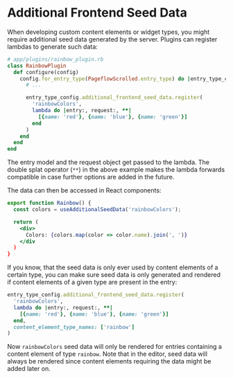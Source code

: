 # Additional Frontend Seed Data

When developing custom content elements or widget types, you might
require additional seed data generated by the server. Plugins can
register lambdas to generate such data:

``` ruby
# app/plugins/rainbow_plugin.rb
class RainbowPlugin
  def configure(config)
    config.for_entry_type(PageflowScrolled.entry_type) do |entry_type_config|
      # ...

      entry_type_config.additional_frontend_seed_data.register(
        'rainbowColors',
        lambda do |entry:, request:, **|
          [{name: 'red'}, {name: 'blue'}, {name: 'green'}]
        end
      )
    end
  end
end
```

The entry model and the request object get passed to the lambda. The
double splat operator (`**`) in the above example makes the lambda
forwards compatible in case further options are added in the future.

The data can then be accessed in React components:

``` jsx
export function Rainbow() {
  const colors = useAdditionalSeedData('rainbowColors');

  return (
    <div>
      Colors: {colors.map(color => color.name).join(', ')}
    </div
  )
}
```

If you know, that the seed data is only ever used by content elements
of a certain type, you can make sure seed data is only generated and
rendered if content elements of a given type are present in the entry:

``` ruby
entry_type_config.additional_frontend_seed_data.register(
  'rainbowColors',
  lambda do |entry:, request:, **|
    [{name: 'red'}, {name: 'blue'}, {name: 'green'}]
  end,
  content_element_type_names: ['rainbow']
)
```

Now `rainbowColors` seed data will only be rendered for entries
containing a content element of type `rainbow`. Note that in the
editor, seed data will always be rendered since content elements
requiring the data might be added later on.
